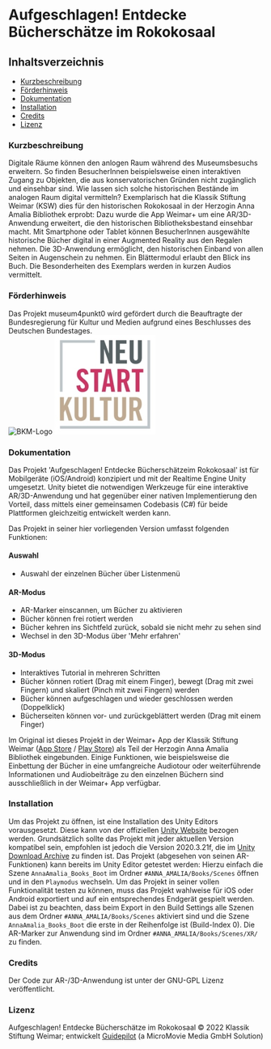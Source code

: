 # Aufgeschlagen! Entdecke Bücherschätze im Rokokosaal

## Inhaltsverzeichnis 
* [Kurzbeschreibung](#Kurzbeschreibung) 
* [Förderhinweis](#Förderhinweis) 
* [Dokumentation](#Dokumentation) 
* [Installation](#Installation)
* [Credits](#Credits) 
* [Lizenz](#Lizenz)


### Kurzbeschreibung
Digitale Räume können den anlogen Raum während des Museumsbesuchs erweitern. So finden BesucherInnen beispielsweise einen interaktiven Zugang zu Objekten, die aus konservatorischen Gründen nicht zugänglich und einsehbar sind. Wie lassen sich solche historischen Bestände im analogen Raum digital vermitteln? Exemplarisch hat die Klassik Stiftung Weimar (KSW) dies für den historischen Rokokosaal in der Herzogin Anna Amalia Bibliothek erprobt: Dazu wurde die App Weimar+ um eine AR/3D-Anwendung erweitert, die den historischen Bibliotheksbestand einsehbar macht. Mit Smartphone oder Tablet können BesucherInnen ausgewählte historische Bücher digital in einer Augmented Reality aus den Regalen nehmen. Die 3D-Anwendung ermöglicht, den historischen Einband von allen Seiten in Augenschein zu nehmen. Ein Blättermodul erlaubt den Blick ins Buch. Die Besonderheiten des Exemplars werden in kurzen Audios vermittelt.

### Förderhinweis
Das Projekt museum4punkt0 wird gefördert durch die Beauftragte der Bundesregierung für Kultur und Medien aufgrund eines Beschlusses des Deutschen Bundestages. </br>
![BKM-Logo](https://github.com/museum4punkt0/images/blob/2c46af6cb625a2560f39b01ecb8c4c360733811c/BKM_Fz_2017_Web_de.gif)
![NeustartKultur](https://github.com/museum4punkt0/media_storage/blob/a35eedb36e5b502e90cd76d669a6b337002b230a/BKM_Neustart_Kultur_Wortmarke_pos_RGB_RZ_web.jpg)

### Dokumentation
Das Projekt 'Aufgeschlagen! Entdecke Bücherschätzeim Rokokosaal' ist für Mobilgeräte (iOS/Android) konzipiert und mit der Realtime Engine Unity umgesetzt. Unity bietet die notwendigen Werkzeuge für eine interaktive AR/3D-Anwendung und hat gegenüber einer nativen Implementierung den Vorteil, dass mittels einer gemeinsamen Codebasis (C#) für beide Plattformen gleichzeitig entwickelt werden kann. 

Das Projekt in seiner hier vorliegenden Version umfasst folgenden Funktionen:

#### Auswahl
- Auswahl der einzelnen Bücher über Listenmenü

#### AR-Modus
- AR-Marker einscannen, um Bücher zu aktivieren
- Bücher können frei rotiert werden
- Bücher kehren ins Sichtfeld zurück, sobald sie nicht mehr zu sehen sind
- Wechsel in den 3D-Modus über 'Mehr erfahren'

#### 3D-Modus
- Interaktives Tutorial in mehreren Schritten
- Bücher können rotiert (Drag mit einem Finger), bewegt (Drag mit zwei Fingern) und skaliert (Pinch mit zwei Fingern) werden
- Bücher können aufgeschlagen und wieder geschlossen werden (Doppelklick)
- Bücherseiten können vor- und zurückgeblättert werden (Drag mit einem Finger)

Im Original ist dieses Projekt in der Weimar+ App der Klassik Stiftung Weimar ([App Store](https://apps.apple.com/de/app/weimar/id1457546709?l=en) / [Play Store](https://play.google.com/store/apps/details?id=de.klassikStiftung.medienguide&hl=gsw&gl=US)) als Teil der Herzogin Anna Amalia Bibliothek eingebunden. Einige Funktionen, wie beispielsweise die Einbettung der Bücher in eine umfangreiche Audiotour oder weiterführende Informationen und Audiobeiträge zu den einzelnen Büchern sind ausschließlich in der Weimar+ App verfügbar.

### Installation
Um das Projekt zu öffnen, ist eine Installation des Unity Editors vorausgesetzt. Diese kann von der offiziellen [Unity Website](https://unity.com/de) bezogen werden. Grundsätzlich sollte das Projekt mit jeder aktuellen Version kompatibel sein, empfohlen ist jedoch die Version 2020.3.21f, die im [Unity Download Archive](https://unity3d.com/de/get-unity/download/archive) zu finden ist. Das Projekt (abgesehen von seinen AR-Funktionen) kann bereits im Unity Editor getestet werden: Hierzu einfach die Szene `AnnaAmalia_Books_Boot` im Ordner `#ANNA_AMALIA/Books/Scenes` öffnen und in den `Playmodus` wechseln. Um das Projekt in seiner vollen Funktionalität testen zu können, muss das Projekt wahlweise für iOS oder Android exportiert und auf ein entsprechendes Endgerät gespielt werden. Dabei ist zu beachten, dass beim Export in den Build Settings alle Szenen aus dem Ordner `#ANNA_AMALIA/Books/Scenes` aktiviert sind und die Szene `AnnaAmalia_Books_Boot` die erste in der Reihenfolge ist (Build-Index 0). Die AR-Marker zur Anwendung sind im Ordner `#ANNA_AMALIA/Books/Scenes/XR/` zu finden.

### Credits
Der Code zur AR-/3D-Anwendung ist unter der GNU-GPL Lizenz veröffentlicht. 

### Lizenz
Aufgeschlagen! Entdecke Bücherschätze im Rokokosaal © 2022 Klassik Stiftung Weimar; entwickelt [Guidepilot](https://www.guidepilot.de/) (a MicroMovie Media GmbH Solution)
